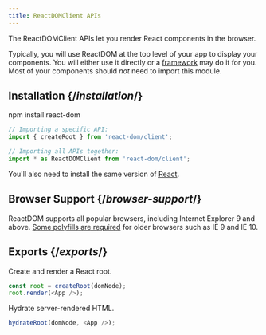 ```yaml
---
title: ReactDOMClient APIs
---
```


<Intro>

The ReactDOMClient APIs let you render React components in the browser.

</Intro>

Typically, you will use ReactDOM at the top level of your app to display your components. You will either use it directly or a [framework](/learn/start-a-new-react-project#building-with-react-and-a-framework) may do it for you. Most of your components should *not* need to import this module.

## Installation {/*installation*/}

<PackageImport>

<TerminalBlock>

npm install react-dom

</TerminalBlock>

```js
// Importing a specific API:
import { createRoot } from 'react-dom/client';

// Importing all APIs together:
import * as ReactDOMClient from 'react-dom/client';
```

</PackageImport>

You'll also need to install the same version of [React](/apis/react).

## Browser Support {/*browser-support*/}

ReactDOM supports all popular browsers, including Internet Explorer 9 and above. [Some polyfills are required](http://todo%20link%20to%20js%20environment%20requirements/) for older browsers such as IE 9 and IE 10.


## Exports {/*exports*/}

<YouWillLearnCard title="createRoot" path="/apis/react-dom/client/createRoot">

Create and render a React root.

```js
const root = createRoot(domNode);
root.render(<App />);
```

</YouWillLearnCard>

<YouWillLearnCard title="hydrateRoot" path="/apis/react-dom/client/hydrateRoot">

Hydrate server-rendered HTML.

```js
hydrateRoot(domNode, <App />);
```

</YouWillLearnCard>

